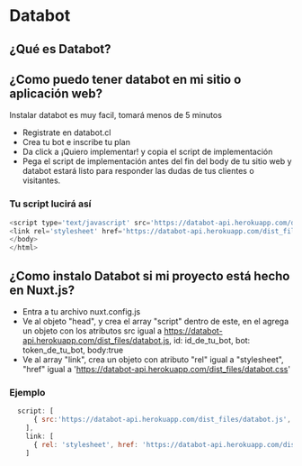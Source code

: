 # Databot

## ¿Qué es Databot?

## ¿Como puedo tener databot en mi sitio o aplicación web?
Instalar databot es muy facil, tomará menos de 5 minutos
- Registrate en databot.cl
- Crea tu bot e inscribe tu plan
- Da click a ¡Quiero implementar! y copia el script de implementación 
- Pega el script de implementación antes del fin del body de tu sitio web y databot estará listo para responder las dudas de tus clientes o visitantes.
### Tu script lucirá así
```javascript
<script type='text/javascript' src='https://databot-api.herokuapp.com/dist_files/databot.js' id='50' bot='KNGHIZPLOLG'></script>
<link rel='stylesheet' href='https://databot-api.herokuapp.com/dist_files/databot.css'>
</body>
</html>
 ```
  
   
## ¿Como instalo Databot si mi proyecto está hecho en Nuxt.js?
- Entra a tu archivo nuxt.config.js
- Ve al objeto "head", y crea el array "script" dentro de este, en el agrega un objeto con los atributos src igual a https://databot-api.herokuapp.com/dist_files/databot.js, id: id_de_tu_bot, bot: token_de_tu_bot, body:true
- Ve al array "link", crea un objeto con atributo "rel" igual a "stylesheet", "href" igual a 'https://databot-api.herokuapp.com/dist_files/databot.css'

### Ejemplo
```javascript
  script: [
      { src:'https://databot-api.herokuapp.com/dist_files/databot.js', id:'55', bot:'KNGHIZPLOLG', body: true },
    ],
    link: [
      { rel: 'stylesheet', href: 'https://databot-api.herokuapp.com/dist_files/databot.css' }
    ]
 ```
